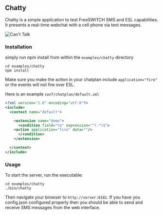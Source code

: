 ## Chatty

Chatty is a simple application to test FreeSWITCH SMS and ESL capabilities. It presents
a real-time webchat with a cell phone via text messages.

![Can't Talk][1]

### Installation

simply run npm install from within the `examples/chatty` directory

```shell
cd examples/chatty
npm install
```

Make sure you make the action in your chatplan include `application="fire"` or the events
will not fire over ESL.

Here is an example `conf/chatplan/default.xml`

```xml
<?xml version="1.0" encoding="utf-8"?>
<include>
  <context name="default">

    <extension name="demo">
      <condition field="to" expression="^(.*)$">
	<action application="fire" data=""/>
      </condition>
    </extension>

  </context>
</include>
```

### Usage

To start the server, run the executable:

```shell
cd examples/chatty
./bin/chatty
```

Then navigate your browser to `http://server:8181`. If you have you config.json configured
properly then you should be able to send and receive SMS messages from the web interface.


[1]: http://www.stuffistumbledupon.com/wp-content/uploads/2012/04/Rabbit-Meme-Playing-PS3-Videogames-cant-talk-now-boss-fight-lol-lulz-funny-joke-pictures-animals.jpg
